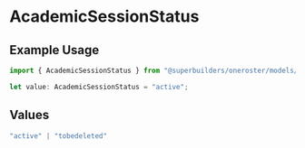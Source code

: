# AcademicSessionStatus

## Example Usage

```typescript
import { AcademicSessionStatus } from "@superbuilders/oneroster/models/components";

let value: AcademicSessionStatus = "active";
```

## Values

```typescript
"active" | "tobedeleted"
```